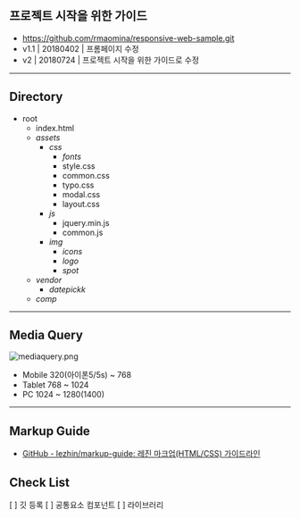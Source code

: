 ## 프로젝트 시작을 위한 가이드 

- https://github.com/rmaomina/responsive-web-sample.git
- v1.1 | 20180402 | 프롬페이지 수정 
- v2 | 20180724 | 프로젝트 시작을 위한 가이드로 수정 

***

## Directory

- root
	- index.html
	- *assets*
		- *css*
			- *fonts*
			- style.css 
			- common.css
			- typo.css
			- modal.css
			- layout.css
		- *js*
			- jquery.min.js
			- common.js
		- *img*
			- *icons*
			- *logo*
			- *spot*
	- *vendor*
		- *datepickk*
	- *comp*

***

## Media Query

![mediaquery.png](http://rmao.dothome.co.kr/cloud/img/mediaquery.png)
 - Mobile 320(아이폰5/5s) ~ 768
 - Tablet 768 ~ 1024
 - PC 1024 ~ 1280(1400)

***

## Markup Guide

- [GitHub - lezhin/markup-guide: 레진 마크업(HTML/CSS) 가이드라인](https://github.com/lezhin/markup-guide/)

## Check List
[ ] 깃 등록 
[ ] 공통요소 컴포넌트
[ ] 라이브러리 
